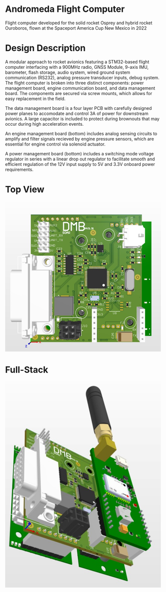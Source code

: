 # Andromeda Flight Computer
Flight computer developed for the solid rocket Osprey and hybrid rocket Ouroboros, flown at the Spaceport America Cup New Mexico in 2022

# Design Description 

A modular approach to rocket avionics featuring a STM32-based flight computer interfacing with a 900MHz radio, GNSS Module, 9-axis IMU, barometer, flash storage, audio system, wired ground system communication (RS232), analog pressure transducer inputs, debug system. The flight computer is broken into three distinct components: power management board, engine communication board, and data management board. The components are secured via screw mounts, which allows for easy replacement in the field. 

The data management board is a four layer PCB with carefully designed power planes to accomodate and control 3A of power for downstream avionics. A large capacitor is included to protect during brownouts that may occur during high acceleration events. 

An engine management board (bottom) includes analog sensing circuits to amplify and filter signals recieved by engine pressure sensors, which are essential for engine control via solenoid actuator.

A power management board (bottom) includes a switching mode voltage regulator in series with a linear drop out regulator to facilitate smooth and efficient regulation of the 12V input supply to 5V and 3.3V onboard power requirements. 

# Top View
![alt text](https://github.com/rwjmoore/AndromedaFlightComputer/blob/fe1f59382d7c7989c939c095f7d0d2cb6e69b2e5/DMB_Top.jpg)

# Full-Stack
![alt text](https://github.com/rwjmoore/AndromedaFlightComputer/blob/80b1837258c016f6d01d0e591765dae2840442b2/DMB_stack.jpg)


